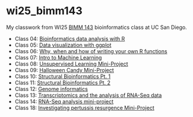 # wi25_bimm143

My classwork from WI25 [BIMM 143](https://bioboot.github.io/bimm143_W25/) bioinformatics class at UC San Diego. 

- Class 04: [Bioinformatics data analysis with R](https://htmlpreview.github.io/?https://raw.githubusercontent.com/ElliceW713/wi25_bimm143/refs/heads/main/Lab%2004%3A%20Bioinformatics%20data%20analysis%20with%20R/wi25_lab4.html)
- Class 05: [Data visualization with ggplot](https://htmlpreview.github.io/?https://raw.githubusercontent.com/ElliceW713/wi25_bimm143/refs/heads/main/Lab%2005%3A%20Data%20exploration%20and%20visualization%20in%20R/Lab5/wi25-lab5.html)
- Class 06: [Why, when and how of writing your own R functions](https://htmlpreview.github.io/?https://raw.githubusercontent.com/ElliceW713/wi25_bimm143/refs/heads/main/Lab%2006%3A%20Why%2C%20when%20and%20how%20of%20writing%20your%20own%20R%20functions/250123_wi25_lab6.html)
- Class 07: [Intro to Machine Learning](https://htmlpreview.github.io/?https://raw.githubusercontent.com/ElliceW713/wi25_bimm143/refs/heads/main/Lab%2007%3A%20Introduction%20to%20machine%20learning%20for%20Bioinformatics%201/250128_wi25_lab7.html)
- Class 08: [Unsupervised Learning Mini-Project](https://htmlpreview.github.io/?https://raw.githubusercontent.com/ElliceW713/wi25_bimm143/refs/heads/main/Lab%2008%3A%20Unsupervised%20Learning%20Mini-Project/250123_wi25_lab8.html)
- Class 09: [Halloween Candy Mini-Project](https://htmlpreview.github.io/?https://raw.githubusercontent.com/ElliceW713/wi25_bimm143/refs/heads/main/Lab%2009%3A%20Halloween%20Candy%20Mini-Project/250204_wi25_lab10.html)
- Class 10: [Structural Bioinformatics Pt. 1](https://htmlpreview.github.io/?https://raw.githubusercontent.com/ElliceW713/wi25_bimm143/refs/heads/main/Lab%2010%2B11%3A%20Structural%20Bioinformatics/250206_wi25_lab9.html)
- Class 11: [Structural Bioinformatics Pt. 2](https://htmlpreview.github.io/?https://raw.githubusercontent.com/ElliceW713/wi25_bimm143/refs/heads/main/Lab%2010%2B11%3A%20Structural%20Bioinformatics/250211_alphafold_analysis.html)
- Class 12: [Genome informatics](https://htmlpreview.github.io/?https://raw.githubusercontent.com/ElliceW713/wi25_bimm143/refs/heads/main/Lab%2012%3A%20Genome%20informatics/250213_lab12.html)
- Class 13: [Transcriptomics and the analysis of RNA-Seq data](https://htmlpreview.github.io/?https://raw.githubusercontent.com/ElliceW713/wi25_bimm143/refs/heads/main/Lab%2013%3A%20Transcriptomics%20and%20the%20analysis%20of%20RNA-Seq%20data/wi25_lab13.html)
- Class 14: [RNA-Seq analysis mini-project](https://htmlpreview.github.io/?https://raw.githubusercontent.com/ElliceW713/wi25_bimm143/refs/heads/main/Lab%2014%3A%20RNA-Seq%20analysis%20mini-project/wi25_lab14.html)
- Class 18: [Investigating pertussis resurgence Mini-Project](https://htmlpreview.github.io/?https://raw.githubusercontent.com/ElliceW713/wi25_bimm143/refs/heads/main/Lab%2018%3A%20Investigating%20pertussis%20resurgence%20mini%20project/Lab18.html)
